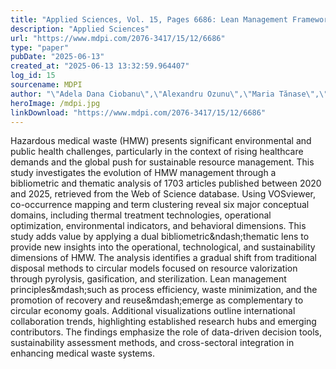 ```yaml
---
title: "Applied Sciences, Vol. 15, Pages 6686: Lean Management Framework in Healthcare: Insights and Achievements on Hazardous Medical Waste"
description: "Applied Sciences"
url: "https://www.mdpi.com/2076-3417/15/12/6686"
type: "paper"
pubDate: "2025-06-13"
created_at: "2025-06-13 13:32:59.964407"
log_id: 15
sourcename: MDPI
author: "\"Adela Dana Ciobanu\",\"Alexandru Ozunu\",\"Maria Tănase\",\"Adrian Gligor\",\"Cristina Veres\""
heroImage: /mdpi.jpg
linkDownload: "https://www.mdpi.com/2076-3417/15/12/6686"
---
```


Hazardous medical waste (HMW) presents significant environmental and public health challenges, particularly in the context of rising healthcare demands and the global push for sustainable resource management. This study investigates the evolution of HMW management through a bibliometric and thematic analysis of 1703 articles published between 2020 and 2025, retrieved from the Web of Science database. Using VOSviewer, co-occurrence mapping and term clustering reveal six major conceptual domains, including thermal treatment technologies, operational optimization, environmental indicators, and behavioral dimensions. This study adds value by applying a dual bibliometric&amp;ndash;thematic lens to provide new insights into the operational, technological, and sustainability dimensions of HMW. The analysis identifies a gradual shift from traditional disposal methods to circular models focused on resource valorization through pyrolysis, gasification, and sterilization. Lean management principles&amp;mdash;such as process efficiency, waste minimization, and the promotion of recovery and reuse&amp;mdash;emerge as complementary to circular economy goals. Additional visualizations outline international collaboration trends, highlighting established research hubs and emerging contributors. The findings emphasize the role of data-driven decision tools, sustainability assessment methods, and cross-sectoral integration in enhancing medical waste systems.
